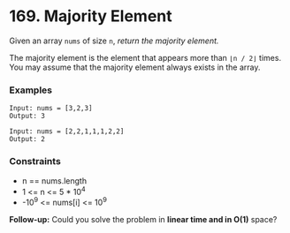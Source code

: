 # 169. Majority Element

Given an array `nums` of size `n`, *return the majority element.*

The majority element is the element that appears more than `⌊n / 2⌋` times. You may assume that the majority element always exists in the array.

### Examples

```
Input: nums = [3,2,3]
Output: 3
```

```
Input: nums = [2,2,1,1,1,2,2]
Output: 2
```

### Constraints

- n == nums.length
- 1 <= n <= 5 * 10<sup>4</sup>
- -10<sup>9</sup> <= nums[i] <= 10<sup>9</sup>

**Follow-up:** Could you solve the problem in **linear time and in O(1)** space?
